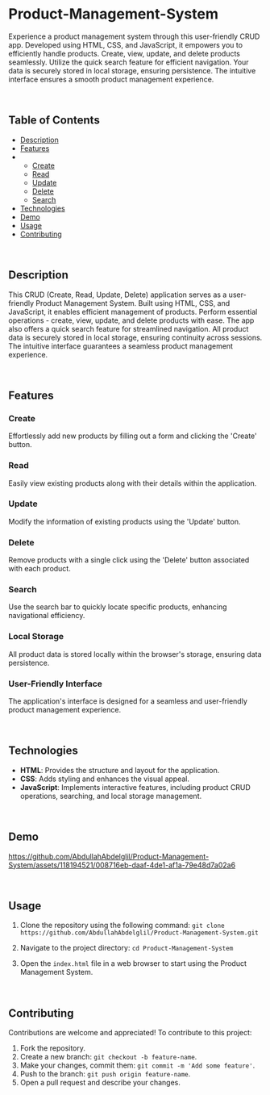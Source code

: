 # Product-Management-System
Experience a product management system through this user-friendly CRUD app. Developed using HTML, CSS, and JavaScript, it empowers you to efficiently handle products. Create, view, update, and delete products seamlessly. Utilize the quick search feature for efficient navigation. Your data is securely stored in local storage, ensuring persistence. The intuitive interface ensures a smooth product management experience.

<br>

## Table of Contents

- [Description](#description)
- [Features](#features)
- - [Create](#create)
  - [Read](#read)
  - [Update](#update)
  - [Delete](#delete)
  - [Search](#search)
- [Technologies](#technologies)
- [Demo](#demo)
- [Usage](#usage)
- [Contributing](#contributing)

<br>

## Description

This CRUD (Create, Read, Update, Delete) application serves as a user-friendly Product Management System. Built using HTML, CSS, and JavaScript, it enables efficient management of products. Perform essential operations - create, view, update, and delete products with ease. The app also offers a quick search feature for streamlined navigation. All product data is securely stored in local storage, ensuring continuity across sessions. The intuitive interface guarantees a seamless product management experience.

<br>

## Features


### Create
Effortlessly add new products by filling out a form and clicking the 'Create' button.


### Read
Easily view existing products along with their details within the application.


### Update
Modify the information of existing products using the 'Update' button.


### Delete
Remove products with a single click using the 'Delete' button associated with each product.


### Search
Use the search bar to quickly locate specific products, enhancing navigational efficiency.


### Local Storage
All product data is stored locally within the browser's storage, ensuring data persistence.


### User-Friendly Interface
The application's interface is designed for a seamless and user-friendly product management experience.

<br>

## Technologies

- **HTML**: Provides the structure and layout for the application.
- **CSS**: Adds styling and enhances the visual appeal.
- **JavaScript**: Implements interactive features, including product CRUD operations, searching, and local storage management.

<br>

## Demo



https://github.com/AbdullahAbdelglil/Product-Management-System/assets/118194521/008716eb-daaf-4de1-af1a-79e48d7a02a6

<br>

## Usage

1. Clone the repository using the following command:
    `git clone https://github.com/AbdullahAbdelglil/Product-Management-System.git`

2. Navigate to the project directory: 
`cd Product-Management-System`

3. Open the `index.html` file in a web browser to start using the Product Management System.

<br>

## Contributing

Contributions are welcome and appreciated! To contribute to this project:

1. Fork the repository.
2. Create a new branch: `git checkout -b feature-name`.
3. Make your changes, commit them: `git commit -m 'Add some feature'`.
4. Push to the branch: `git push origin feature-name`.
5. Open a pull request and describe your changes.
